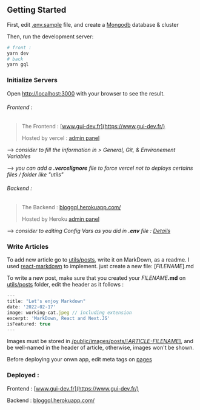 ## Getting Started

First, edit [.env.sample](.env.sample) file, and create a [Mongodb](https://www.mongodb.com) database & cluster

Then, run the development server:

```bash
# front :
yarn dev
# back
yarn gql
```

### Initialize Servers

Open [http://localhost:3000](http://localhost:3000) with your browser to see the result.

###### Frontend :

> The Frontend : [www.gui-dev.fr](https://www.gui-dev.fr/)
>
> Hosted by vercel : [admin panel](https://vercel.com/sirharveybix/blog-prod)

--> _consider to fill the information in > General, Git, & Environement Variables_

--> _you can add a **.vercelignore** file to force vercel not to deploys certains files / folder like "utils"_

###### Backend :

> The Backend : [bloggql.herokuapp.com/](https://bloggql.herokuapp.com/)
>
> Hosted by Heroku [admin panel](https://dashboard.heroku.com/apps/bloggql)

--> _consider to editing Config Vars as you did in **.env** file : [Details](./utils/README.md)_

### Write Articles

To add new article go to [utils/posts](./utils/posts/), write it on MarkDown, as a readme. I used [react-markdown](https://www.npmjs.com/package/react-markdown) to implement. just create a new file: [_FILENAME_].md

To write a new post, make sure that you created your _FILENAME_**.md** on [utils/posts](./utils/posts/) folder, edit the header as it follows :

```js
---
title: "Let's enjoy Markdown"
date: '2022-02-17'
image: working-cat.jpeg // including extension
excerpt: 'MarkDown, React and Next.JS'
isFeatured: true
---
```

Images must be stored in [/public/images/posts/[_ARTICLE-FILENAME_]](/blog/public/images/posts/), and be well-named in the header of article, otherwise, images won't be shown.

Before deploying your onwn app, edit meta tags on [pages](/blog/pages/)

### Deployed :

Frontend : [www.gui-dev.fr](https://www.gui-dev.fr/)

Backend : [bloggql.herokuapp.com/](https://bloggql.herokuapp.com/)
